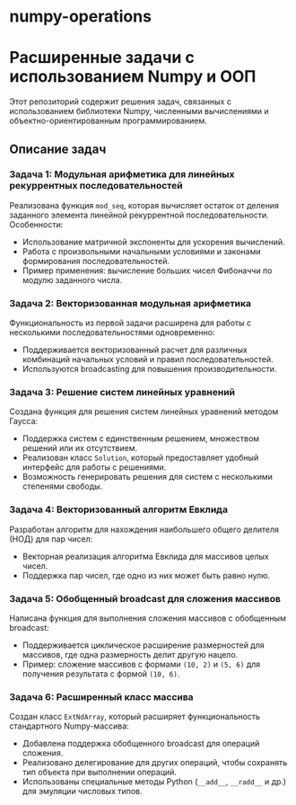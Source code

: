 # numpy-operations

# Расширенные задачи с использованием Numpy и ООП

Этот репозиторий содержит решения задач, связанных с использованием библиотеки Numpy, численными вычислениями и объектно-ориентированным программированием.

## Описание задач

### Задача 1: Модульная арифметика для линейных рекуррентных последовательностей
Реализована функция `mod_seq`, которая вычисляет остаток от деления заданного элемента линейной рекуррентной последовательности. Особенности:
- Использование матричной экспоненты для ускорения вычислений.
- Работа с произвольными начальными условиями и законами формирования последовательностей.
- Пример применения: вычисление больших чисел Фибоначчи по модулю заданного числа.

### Задача 2: Векторизованная модульная арифметика
Функциональность из первой задачи расширена для работы с несколькими последовательностями одновременно:
- Поддерживается векторизованный расчет для различных комбинаций начальных условий и правил последовательностей.
- Используются broadcasting для повышения производительности.

### Задача 3: Решение систем линейных уравнений
Создана функция для решения систем линейных уравнений методом Гаусса:
- Поддержка систем с единственным решением, множеством решений или их отсутствием.
- Реализован класс `Solution`, который предоставляет удобный интерфейс для работы с решениями.
- Возможность генерировать решения для систем с несколькими степенями свободы.

### Задача 4: Векторизованный алгоритм Евклида
Разработан алгоритм для нахождения наибольшего общего делителя (НОД) для пар чисел:
- Векторная реализация алгоритма Евклида для массивов целых чисел.
- Поддержка пар чисел, где одно из них может быть равно нулю.

### Задача 5: Обобщенный broadcast для сложения массивов
Написана функция для выполнения сложения массивов с обобщенным broadcast:
- Поддерживается циклическое расширение размерностей для массивов, где одна размерность делит другую нацело.
- Пример: сложение массивов с формами `(10, 2)` и `(5, 6)` для получения результата с формой `(10, 6)`.

### Задача 6: Расширенный класс массива
Создан класс `ExtNdArray`, который расширяет функциональность стандартного Numpy-массива:
- Добавлена поддержка обобщенного broadcast для операций сложения.
- Реализовано делегирование для других операций, чтобы сохранять тип объекта при выполнении операций.
- Использованы специальные методы Python (`__add__`, `__radd__` и др.) для эмуляции числовых типов.

